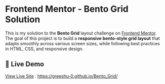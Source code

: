 # Frontend Mentor - Bento Grid Solution

This is my solution to the **Bento Grid** layout challenge on [Frontend Mentor](https://www.frontendmentor.io/). The goal of this project is to build a **responsive bento-style grid layout** that adapts smoothly across various screen sizes, while following best practices in HTML, CSS, and responsive design.

## 🔗 Live Demo

[View Live Site](#) : https://greeshu-0.github.io/Bento_Grid/ <!-- Replace with your live site URL -->
